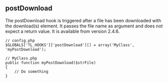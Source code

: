 postDownload
------------

The postDownload hook is triggered after a file has been downloaded with the download(s) element. It passes the file name as argument and does not expect a return value. It is available from version 2.4.6.

	// config.php
	$GLOBALS['TL_HOOKS']['postDownload'][] = array('MyClass', 'myPostDownload');
	 
	// MyClass.php
	public function myPostDownload($strFile)
	{
	    // Do something
	}
